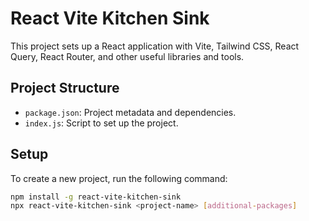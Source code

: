 # React Vite Kitchen Sink

This project sets up a React application with Vite, Tailwind CSS, React Query, React Router, and other useful libraries and tools.

## Project Structure

- `package.json`: Project metadata and dependencies.
- `index.js`: Script to set up the project.

## Setup

To create a new project, run the following command:

```sh
npm install -g react-vite-kitchen-sink
npx react-vite-kitchen-sink <project-name> [additional-packages]